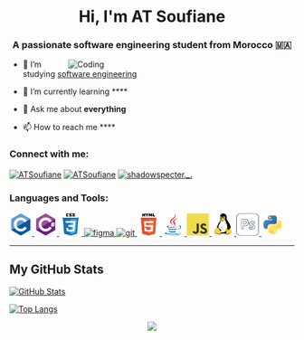 <p align="center">
        <h1 align="center">Hi, I'm AT Soufiane </h1>
</p>


<h3 align="center">A passionate software engineering student from Morocco 🇲🇦</h3>
<img align="right" alt="Coding" width="400" src="https://steamuserimages-a.akamaihd.net/ugc/81465929073340495/E6F64A1452B8609AB04A11E4FF5A20F3C208FB67/?imw=5000&imh=5000&ima=fit&impolicy=Letterbox&imcolor=%23000000&letterbox=false">







- 🔭 I’m studying [software engineering](https://github.com/ATsoufiane)

- 🌱 I’m currently learning ****

- 💬 Ask me about **everything**

- 📫 How to reach me ****



<h3 align="left">Connect with me:</h3>
<p align="left">
<a href="https://x.com/atsouf?s=11" target="blank"><img align="center" src="https://raw.githubusercontent.com/rahuldkjain/github-profile-readme-generator/master/src/images/icons/Social/twitter.svg" alt="ATSoufiane" height="30" width="40" /></a>
<a href="https://www.instagram.com/atsoufiane_._/" target="blank"><img align="center" src="https://raw.githubusercontent.com/rahuldkjain/github-profile-readme-generator/master/src/images/icons/Social/instagram.svg" alt="ATSoufiane" height="30" width="40" /></a>
<a href="https://discord.gg/bepTt4d2" target="blank"><img align="center" src="https://raw.githubusercontent.com/rahuldkjain/github-profile-readme-generator/master/src/images/icons/Social/discord.svg" alt="shadowspecter._." height="30" width="40" /></a>
</p>

<h3 align="left">Languages and Tools:</h3>
<p align="left">  <a href="https://www.cprogramming.com/" target="_blank" rel="noreferrer"> <img src="https://raw.githubusercontent.com/devicons/devicon/master/icons/c/c-original.svg" alt="c" width="40" height="40"/>  <a href="https://www.w3schools.com/cs/" target="_blank" rel="noreferrer"> <img src="https://raw.githubusercontent.com/devicons/devicon/master/icons/csharp/csharp-original.svg" alt="csharp" width="40" height="40"/> </a> <a href="https://www.w3schools.com/css/" target="_blank" rel="noreferrer"> <img src="https://raw.githubusercontent.com/devicons/devicon/master/icons/css3/css3-original-wordmark.svg" alt="css3" width="40" height="40"/> </a> <a href="https://www.figma.com/" target="_blank" rel="noreferrer"> <img src="https://www.vectorlogo.zone/logos/figma/figma-icon.svg" alt="figma" width="40" height="40"/> </a> <a href="https://git-scm.com/" target="_blank" rel="noreferrer"> <img src="https://www.vectorlogo.zone/logos/git-scm/git-scm-icon.svg" alt="git" width="40" height="40"/> </a> <a href="https://www.w3.org/html/" target="_blank" rel="noreferrer"> <img src="https://raw.githubusercontent.com/devicons/devicon/master/icons/html5/html5-original-wordmark.svg" alt="html5" width="40" height="40"/> </a> <a href="https://www.java.com" target="_blank" rel="noreferrer"> <img src="https://raw.githubusercontent.com/devicons/devicon/master/icons/java/java-original.svg" alt="java" width="40" height="40"/> </a> <a href="https://developer.mozilla.org/en-US/docs/Web/JavaScript" target="_blank" rel="noreferrer"> <img src="https://raw.githubusercontent.com/devicons/devicon/master/icons/javascript/javascript-original.svg" alt="javascript" width="40" height="40"/> </a> <a href="https://www.linux.org/" target="_blank" rel="noreferrer"> <img src="https://raw.githubusercontent.com/devicons/devicon/master/icons/linux/linux-original.svg" alt="linux" width="40" height="40"/> </a> <a href="https://www.photoshop.com/en" target="_blank" rel="noreferrer"> <img src="https://raw.githubusercontent.com/devicons/devicon/master/icons/photoshop/photoshop-line.svg" alt="photoshop" width="40" height="40"/> </a> <a href="https://www.python.org" target="_blank" rel="noreferrer"> <img src="https://raw.githubusercontent.com/devicons/devicon/master/icons/python/python-original.svg" alt="python" width="40" height="40"/> </a>  </p>



---
## My GitHub Stats

[![GitHub Stats](https://github-readme-stats.vercel.app/api?username=ATsoufiane&show_icons=true&locale=en&count_private=true&theme=radical)]()
[![]()]()

[![Top Langs](https://github-readme-stats.vercel.app/api/top-langs/?username=ATsoufiane&langs_count=8&theme=radical&layout=pie)]()




<p align="center">      
          <img src ="https://i.pinimg.com/originals/83/f6/5e/83f65e8c6efc88fabfcfbb11cf63bd8a.gif" width="1100" />
       
</p>
